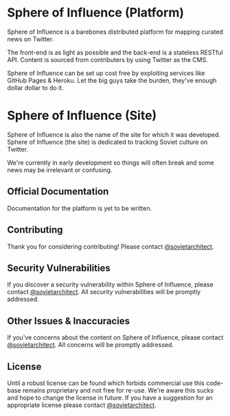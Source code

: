 # Sphere of Influence (Platform)

Sphere of Influence is a barebones distributed platform for mapping curated news on Twitter. 

The front-end is as light as possible and the back-end is a stateless RESTful API.
Content is sourced from contributers by using Twitter as the CMS. 

Sphere of Influence can be set up cost free by exploiting services like GitHub Pages & Heroku. Let the big guys take the burden, they've enough dollar dollar to do it.

# Sphere of Influence (Site)

Sphere of Influence is also the name of the site for which it was developed. Sphere of Influence (the site) is dedicated to tracking Soviet culture on Twitter. 

We're currently in early development so things will often break and some news may be irrelevant or confusing.


## Official Documentation

Documentation for the platform is yet to be written.

## Contributing

Thank you for considering contributing! Please contact [@sovietarchitect](https://twitter.com/sovietarchitect).

## Security Vulnerabilities

If you discover a security vulnerability within Sphere of Influence, please contact [@sovietarchitect](https://twitter.com/sovietarchitect). All security vulnerabilities will be promptly addressed.

## Other Issues & Inaccuracies 

If you've concerns about the content on Sphere of Influence, please contact [@sovietarchitect](https://twitter.com/sovietarchitect). All concerns will be promptly addressed.

## License

Until a robust license can be found which forbids commercial use this code-base remains proprietary and not free for re-use. We're aware this sucks and hope to change the license in future. If you have a suggestion for an appropriate license please contact [@sovietarchitect](https://twitter.com/sovietarchitect).